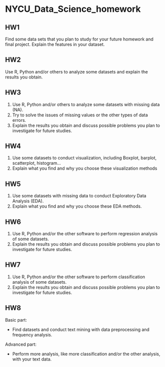 # NYCU_Data_Science_homework
## HW1
Find some data sets that you plan to study for your future homework and final project. Explain the features in your dataset.
## HW2
Use R, Python and/or others to analyze some datasets and explain the results you obtain.
## HW3
1. Use R, Python and/or others to analyze some datasets with missing data (NA).
2. Try to solve the issues of missing values or the other types of data errors.
3. Explain the results you obtain and discuss possible problems you plan to investigate for future studies.
## HW4
1. Use some datasets to conduct visualization, including Boxplot, barplot, scatterplot, histogram…
2. Explain what you find and why you choose these visualization methods
## HW5
1. Use some datasets with missing data to conduct Exploratory Data Analysis (EDA).
2. Explain what you find and why you choose these EDA methods.
## HW6
1. Use R, Python and/or the other software to perform regression analysis of some datasets.
2. Explain the results you obtain and discuss possible problems you plan to investigate for future studies.
## HW7
1. Use R, Python and/or the other software to perform classification analysis of some datasets.
2. Explain the results you obtain and discuss possible problems you plan to investigate for future studies.
## HW8
Basic part:
- Find datasets and conduct text mining with data preprocessing and frequency analysis.


Advanced part:
- Perform more analysis, like more classification and/or the other analysis, with your text data.
